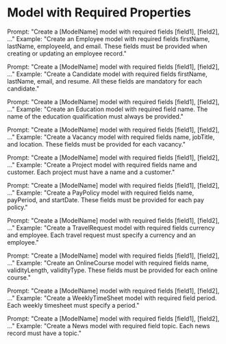 # Model with Required Properties

Prompt: "Create a [ModelName] model with required fields [field1], [field2], ..."
Example: "Create an Employee model with required fields firstName, lastName, employeeId, and email. These fields must be provided when creating or updating an employee record."

Prompt: "Create a [ModelName] model with required fields [field1], [field2], ..."
Example: "Create a Candidate model with required fields firstName, lastName, email, and resume. All these fields are mandatory for each candidate."

Prompt: "Create a [ModelName] model with required fields [field1], [field2], ..."
Example: "Create an Education model with required field name. The name of the education qualification must always be provided."

Prompt: "Create a [ModelName] model with required fields [field1], [field2], ..."
Example: "Create a Vacancy model with required fields name, jobTitle, and location. These fields must be provided for each vacancy."

Prompt: "Create a [ModelName] model with required fields [field1], [field2], ..."
Example: "Create a Project model with required fields name and customer. Each project must have a name and a customer."

Prompt: "Create a [ModelName] model with required fields [field1], [field2], ..."
Example: "Create a PayPolicy model with required fields name, payPeriod, and startDate. These fields must be provided for each pay policy."

Prompt: "Create a [ModelName] model with required fields [field1], [field2], ..."
Example: "Create a TravelRequest model with required fields currency and employee. Each travel request must specify a currency and an employee."

Prompt: "Create a [ModelName] model with required fields [field1], [field2], ..."
Example: "Create an OnlineCourse model with required fields name, validityLength, validityType. These fields must be provided for each online course."

Prompt: "Create a [ModelName] model with required fields [field1], [field2], ..."
Example: "Create a WeeklyTimeSheet model with required field period. Each weekly timesheet must specify a period."

Prompt: "Create a [ModelName] model with required fields [field1], [field2], ..."
Example: "Create a News model with required field topic. Each news record must have a topic."

